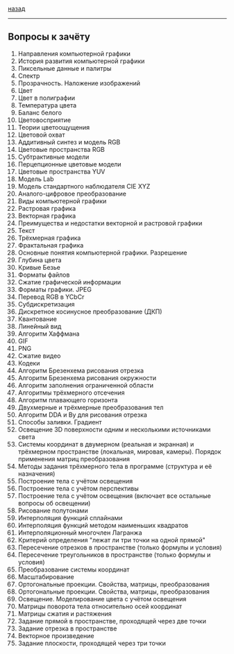 [назад](cg.md)
***
## Вопросы к зачёту
1. Направления компьютерной графики
2. История развития компьютерной графики
3. Пиксельные данные и палитры
4. Спектр
5. Прозрачность. Наложение изображений
6. Цвет
7. Цвет в полиграфии
8. Температура цвета
9. Баланс белого
10. Цветовосприятие
11. Теории цветоощущения
12. Цветовой охват
13. Аддитивный синтез и модель RGB
14. Цветовые пространства RGB
15. Субтрактивные модели
16. Перцепционные цветовые модели
17. Цветовые пространства YUV
18. Модель Lab
19. Модель стандартного наблюдателя CIE XYZ
20. Аналого-цифровое преобразование
21. Виды компьютерной графики
22. Растровая графика
23. Векторная графика
24. Преимущества и недостатки векторной и растровой графики
25. Текст
26. Трёхмерная графика
27. Фрактальная графика
28. Основные понятия компьютерной графики. Разрешение
29. Глубина цвета
30. Кривые Безье
31. Форматы файлов
32. Сжатие графической информации
33. Форматы графики. JPEG
34. Перевод RGB в YCbCr
35. Субдискретизация
36. Дискретное косинусное преобразование (ДКП)
37. Квантование
38. Линейный вид
39. Алгоритм Хаффмана
40. GIF
41. PNG
42. Сжатие видео
43. Кодеки
44. Алгоритм Брезенхема рисования отрезка
45. Алгоритм Брезенхема рисования окружности
46. Алгоритм заполнения ограниченной области
47. Алгоритмы трёхмерного отсечения
48. Алгоритм плавающего горизонта
49. Двухмерные и трёхмерные преобразования тел
50. Алгоритм DDA и By для рисования отрезка
51. Способы заливки. Градиент
52. Освещение 3D поверхности одним и несколькими источниками света
53. Системы координат в двумерном (реальная и экранная) и трёхмерном пространстве (локальная, мировая, камеры). Порядок применения матриц преобразования
54. Методы задания трёхмерного тела в программе (структура и её назначения)
55. Построение тела с учётом освещения
56. Построение тела с учётом перспективы
57. Построение тела с учётом освещения (включает все остальные вопросы об освещении)
58. Рисование полутонами
59. Интерполяция функций сплайнами
60. Интерполяция функций методом наименьших квадратов
61. Интерполяционный многочлен Лагранжа
62. Критерий определения "лежат ли три точки на одной прямой"
63. Пересечение отрезков в пространстве (только формулы и условия)
64. Пересечение треугольников в пространстве (только формулы и условия)
65. Преобразование системы координат
66. Масштабирование
67. Ортогональные проекции. Свойства, матрицы, преобразования
68. Ортогональные проекции. Свойства, матрицы, преобразования
69. Освещение. Моделирование цвета с учётом освещения
70. Матрицы поворота тела относительно осей координат
71. Матрицы сжатия и растяжения
72. Задание прямой в пространстве, проходящей через две точки
73. Задание отрезка в пространстве
74. Векторное произведение
75. Задание плоскости, проходящей через три точки
